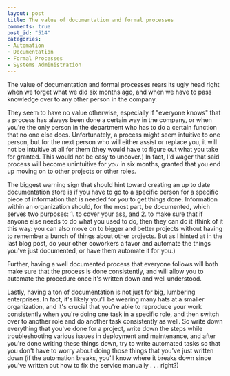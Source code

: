 ```yaml
--- 
layout: post
title: The value of documentation and formal processes
comments: true
post_id: "514"
categories:
- Automation
- Documentation
- Formal Processes
- Systems Administration
---
```

The value of documentation and formal processes rears its ugly head right when we forget what we did six months ago, and when we have to pass knowledge over to any other person in the company.

They seem to have no value otherwise, especially if "everyone knows" that a process has always been done a certain way in the company, or when you're the only person in the department who has to do a certain function that no one else does.  Unfortunately, a process might seem intuitive to one person, but for the next person who will either assist or replace you, it will not be intuitive at all for them (they would have to figure out what you take for granted.  This would not be easy to uncover.)  In fact, I'd wager that said process will become unintuitive for <em>you</em> in six months, granted that you end up moving on to other projects or other roles.

The biggest warning sign that should hint toward creating an up to date documentation store is if you have to go to a specific person for a specific piece of information that is needed for <em>you</em> to get things done.  Information within an organization should, for the most part, be documented, which serves two purposes: 1. to cover your ass, and 2. to make sure that if anyone else needs to do what you used to do, then they can do it (think of it this way: you can also move on to bigger and better projects without having to remember a bunch of things about other projects.  But as I hinted at in the last blog post, do your other coworkers a favor and automate the things you've just documented, or have them automate it for you.)

Further, having a well documented process that everyone follows will both make sure that the process is done consistently, and will allow you to automate the procedure once it's written down and well understood.

Lastly, having a ton of documentation is not just for big, lumbering enterprises.  In fact, it's likely you'll be wearing many hats at a smaller organization, and it's crucial that you're able to reproduce your work consistently when you're doing one task in a specific role, and then switch over to another role and do another task consistently as well.  So write down everything that you've done for a project, write down the steps while troubleshooting various issues in deployment and maintenance, and after you're done writing these things down, try to write automated tasks so that you don't have to worry about doing those things that you've just written down (if the automation breaks, you'll know where it breaks down since you've written out how to fix the service manually . . . right?)
